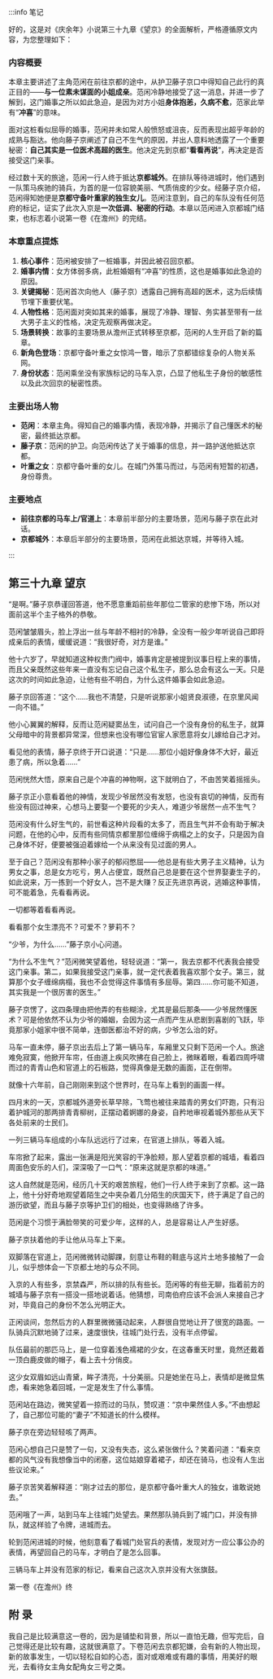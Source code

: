 :::info 笔记

好的，这是对《庆余年》小说第三十九章《望京》的全面解析，严格遵循原文内容，为您整理如下：

### **内容概要**

本章主要讲述了主角范闲在前往京都的途中，从护卫藤子京口中得知自己此行的真正目的——**与一位素未谋面的小姐成亲**。范闲冷静地接受了这一消息，并进一步了解到，这门婚事之所以如此急迫，是因为对方小姐**身体抱恙，久病不愈**，范家此举有“**冲喜**”的意味。

面对这桩看似屈辱的婚事，范闲并未如常人般愤怒或沮丧，反而表现出超乎年龄的成熟与豁达。他向藤子京阐述了自己不生气的原因，并出人意料地透露了一个重要秘密：**自己其实是一位医术高超的医生**。他决定先到京都“**看看再说**”，再决定是否接受这门亲事。

经过数十天的旅途，范闲一行人终于抵达**京都城外**。在排队等待进城时，他们遇到一队策马疾驰的骑兵，为首的是一位容貌美丽、气质俏皮的少女。经藤子京介绍，范闲得知她便是**京都守备叶重家的独生女儿**。范闲注意到，自己的车队没有任何范府的标记，证实了此次入京是**一次低调、秘密的行动**。本章以范闲进入京都城门结束，也标志着小说第一卷《在澹州》的完结。

### **本章重点提炼**

1.  **核心事件**：范闲被安排了一桩婚事，并因此被召回京都。
2.  **婚事内情**：女方体弱多病，此桩婚姻有“冲喜”的性质，这也是婚事如此急迫的原因。
3.  **关键揭秘**：范闲首次向他人（藤子京）透露自己拥有高超的医术，这为后续情节埋下重要伏笔。
4.  **人物性格**：范闲面对突如其来的婚事，展现了冷静、理智、务实甚至带有一丝大男子主义的性格，决定先观察再做决定。
5.  **场景转换**：故事的主要场景从澹州正式转移至京都，范闲的人生开启了新的篇章。
6.  **新角色登场**：京都守备叶重之女惊鸿一瞥，暗示了京都错综复杂的人物关系网。
7.  **身份状态**：范闲乘坐没有家族标记的马车入京，凸显了他私生子身份的敏感性以及此次回京的秘密性质。

### **主要出场人物**

*   **范闲**：本章主角。得知自己的婚事内情，表现冷静，并揭示了自己懂医术的秘密，最终抵达京都。
*   **藤子京**：范闲的护卫。向范闲传达了关于婚事的信息，并一路护送他抵达京都。
*   **叶重之女**：京都守备叶重的女儿。在城门外策马而过，与范闲有短暂的初遇，身份尊贵。

### **主要地点**

*   **前往京都的马车上/官道上**：本章前半部分的主要场景，范闲与藤子京在此对话。
*   **京都城外**：本章后半部分的主要场景，范闲在此抵达京城，并等待入城。

:::

## 第三十九章 **望京**

“是啊。”藤子京恭谨回答道，他不愿意重蹈前些年那位二管家的悲惨下场，所以对面前这半个主子格外的恭敬。

范闲皱皱眉头，脸上浮出一丝与年龄不相衬的冷静，全没有一般少年听说自己即将成亲后的表情，缓缓说道：“我很好奇，对方是谁。”

他十六岁了，早就知道这种权贵门阀中，婚事肯定是被提到议事日程上来的事情，而且父亲既然这些年来一直没有忘记自己这个私生子，那么总会有这么一天。只是这次的时间如此急迫，让他有些不明白，为什么这件婚事会如此急迫。

藤子京回答道：“这个……我也不清楚，只是听说那家小姐贤良淑德，在京里风闻一向不错。”

他小心翼翼的解释，反而让范闲疑窦丛生，试问自己一个没有身份的私生子，就算父母暗中的背景都异常深，但想来也没有哪位官宦人家愿意将女儿嫁给自己才对。

看见他的表情，藤子京终于开口说道：“只是……那位小姐好像身体不大好，最近患了病，所以急着……”

范闲恍然大悟，原来自己是个冲喜的神物啊，这下就明白了，不由苦笑着摇摇头。

藤子京正小意看着他的神情，发现少爷居然没有发怒，也没有哀切的神情，反而有些没有回过神来，心想马上要娶一个要死的少夫人，难道少爷居然一点不生气？

范闲没有什么好生气的，前世看这种片段看的太多了，而且生气并不会有助于解决问题，在他的心中，反而有些同情京都里那位缠绵于病榻之上的女子，只是因为自己身体不好，便要被强迫着嫁给一个从来没有见过面的男人。

至于自己？范闲没有那种小家子的郁闷憋屈——他总是有些大男子主义精神，认为男女之事，总是女方吃亏，男人占便宜，既然自己总是要在这个世界娶妻生子的，如此说来，万一拣到一个好女人，岂不是大赚？反正先进京再说，逃婚这种事情，可不能着急，先看看再说。

一切都等着看看再说。

看看那个女生漂亮不？可爱不？萝莉不？

“少爷，为什么……”藤子京小心问道。

“为什么不生气？”范闲微笑望着他，轻轻说道：“第一，我去京都不代表我会接受这门亲事。第二，如果我接受这门亲事，就一定代表着我喜欢那个女子。第三，就算那个女子缠绵病榻，我也不会觉得这件事情有多屈辱。第四……你可能不知道，其实我是一个很厉害的医生。”

藤子京愣了，这四条理由把他弄的有些糊涂，尤其是最后那条——少爷居然懂医术？可是他依然不认为少爷的婚姻，会因为这一点而产生从悲剧到喜剧的飞跃，毕竟那家小姐家中很不简单，连御医都治不好的病，少爷怎么治的好。

马车一直未停，藤子京出去后上了第一辆马车，车厢里又只剩下范闲一个人。旅途难免寂寞，他掀开车帘，任由道上疾风吹拂在自己脸上，微眯着眼，看着四周呼啸而过的青青山色和官道上的石板路，觉得真像是无数的画面，正在倒带。

就像十六年前，自己刚刚来到这个世界时，在马车上看到的画面一样。

四月末的一天，京都城外道旁长草早除，飞莺也被往来踏青的男女们吓跑，只有沿着护城河的那两排青青柳树，正摆动着婀娜的身姿，自矜地审视着城外那些从天下各处前来的士民们。

一列三辆马车组成的小车队远远行了过来，在官道上排队，等着入城。

车帘掀了起来，露出一张满是阳光笑容的干净脸颊，那人望着京都的城墙，看着四周面色安乐的人们，深深吸了一口气：“原来这就是京都的味道。”

这人自然就是范闲，经历几十天的艰苦旅程，他们一行人终于来到了京都。这一路上，他十分好奇地观望着陌生之中夹杂着几分陌生的庆国天下，终于满足了自己的游历欲望，而且与藤子京等护卫们的相处，也变得熟络了许多。

范闲是个习惯于满脸带笑的可爱少年，这样的人，总是容易让人产生好感。

藤子京扶着他的手让他从马车上下来。

双脚落在官道上，范闲微微转动脚踝，刻意让布鞋的鞋底与这片土地多接触了一会儿，似乎想体会一下京都土地的与众不同。

入京的人有些多，京禁森严，所以排的队有些长。范闲等的有些无聊，指着前方的城墙与藤子京有一搭没一搭地说着话。他猜想，司南伯府应该不会派人来接自己才对，毕竟自己的身份不怎么光明正大。

正闲谈间，忽然后方的人群里微微骚动起来，人群很自觉地让开了很宽的路面。一队骑兵沉默地骑了过来，速度很快，往城门处行去，没有半点停留。

队伍最前的那匹马上，是一位穿着浅色襦裙的少女，在这春重天时里，竟然还戴着一顶白鹿皮做的帽子，看上去十分俏皮。

这少女双眉如远山青黛，眸子清亮，十分美丽。只是她坐在马上，表情却是微显焦虑，看来她急着回城，一定是发生了什么事情。

范闲站在路边，微笑望着一掠而过的马队，赞叹道：“京中果然佳人多。”不由想起了，自己那位可能的“妻子”不知道长的什么模样。

藤子京在旁边轻轻咳了两声。

范闲心想自己只是赞了一句，又没有失态，这么紧张做什么？笑着问道：“看来京都的风气没有我想像当中的闭塞，这位姑娘穿着裙子，却还在骑马，也没有人生出些议论来。”

藤子京苦笑着解释道：“刚才过去的那位，是京都守备叶重大人的独女，谁敢说她去。”

范闲哦了一声，站到马车上往城门处望去。果然那队骑兵到了城门口，并没有排队，就这样验了令牌，进城而去。

轮到范闲进城的时候，他刻意看了看城门处官兵的表情，发现对方一应公事公办的表情，再望回自己的马车，才明白了是怎么回事。

三辆马车上并没有范家的标记，看来自己这次入京并没有大张旗鼓。

第一卷《在澹州》终

## 附 录

我自己是比较满意这一卷的，因为是铺垫和背景，所以一直怕无趣，但写完后，自己觉得还是比较有趣，这就很满意了。下卷范闲去京都犯嫌，会有新的人物出现，新的故事发生，一切以轻松自如的心态，面对或艰难或有趣的事情，用美好的眼光，去看待女主角女配角女三号之类。

